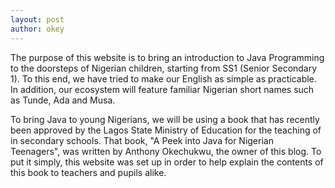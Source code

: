 ```yaml
---
layout: post
author: okey
---
```


The purpose of this website is to bring an introduction to Java Programming to the doorsteps
of Nigerian children, starting from SS1 (Senior Secondary 1). To this end, we have tried to make
our English as simple as practicable. In addition, our ecosystem will feature familiar Nigerian 
short names such as Tunde, Ada and Musa.

To bring Java to young Nigerians, we will be using a book that has recently been approved by the
Lagos State Ministry of Education for the teaching of in secondary schools. That book, "A Peek into
Java for Nigerian Teenagers", was written by Anthony Okechukwu, the owner of this blog. To put it 
simply, this website was set up in order to help explain the contents of this book to teachers and
pupils alike.
